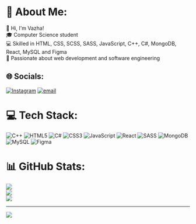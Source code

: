 

# 💫 About Me:
👋 Hi, I'm Vazha!</br>
🎓 Computer Science student</br>
💻 Skilled in HTML, CSS, SCSS, SASS, JavaScript, C++, C#,  MongoDB, React, MySQL and Figma</br>
🚀 Passionate about web development and software engineering</br>


## 🌐 Socials:
[![Instagram](https://img.shields.io/badge/Instagram-%23E4405F.svg?logo=Instagram&logoColor=white)](https://instagram.com/vazha_zoidze) [![email](https://img.shields.io/badge/Email-D14836?logo=gmail&logoColor=white)](mailto:vaja.zoidze.05@gmail.com) 

# 💻 Tech Stack:
![C++](https://img.shields.io/badge/c++-%2300599C.svg?style=for-the-badge&logo=c%2B%2B&logoColor=white) ![HTML5](https://img.shields.io/badge/html5-%23E34F26.svg?style=for-the-badge&logo=html5&logoColor=white) ![C#](https://img.shields.io/badge/c%23-%23239120.svg?style=for-the-badge&logo=csharp&logoColor=white) ![CSS3](https://img.shields.io/badge/css3-%231572B6.svg?style=for-the-badge&logo=css3&logoColor=white)  ![JavaScript](https://img.shields.io/badge/javascript-%23323330.svg?style=for-the-badge&logo=javascript&logoColor=%23F7DF1E) ![React](https://img.shields.io/badge/react-%2320232a.svg?style=for-the-badge&logo=react&logoColor=%2361DAFB) ![SASS](https://img.shields.io/badge/SASS-hotpink.svg?style=for-the-badge&logo=SASS&logoColor=white) ![MongoDB](https://img.shields.io/badge/MongoDB-%234ea94b.svg?style=for-the-badge&logo=mongodb&logoColor=white) ![MySQL](https://img.shields.io/badge/mysql-4479A1.svg?style=for-the-badge&logo=mysql&logoColor=white)  ![Figma](https://img.shields.io/badge/figma-%23F24E1E.svg?style=for-the-badge&logo=figma&logoColor=white)
# 📊 GitHub Stats:
![](https://github-readme-stats.vercel.app/api?username=RePuLs05&theme=merko&hide_border=false&include_all_commits=false&count_private=false)<br/>
![](https://nirzak-streak-stats.vercel.app/?user=RePuLs05&theme=merko&hide_border=false)<br/>
![](https://github-readme-stats.vercel.app/api/top-langs/?username=RePuLs05&theme=merko&hide_border=false&include_all_commits=false&count_private=false&layout=compact)

---
[![](https://visitcount.itsvg.in/api?id=RePuLs05&icon=0&color=0)](https://visitcount.itsvg.in)

<!-- Proudly created with GPRM ( https://gprm.itsvg.in ) -->
